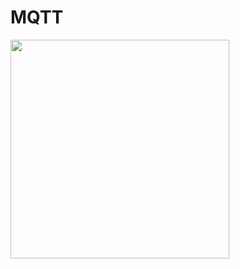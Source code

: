# MQTT

<img width="350" src="https://github.com/user-attachments/assets/16399331-bda0-4f30-9547-0d91f70635e3" />
